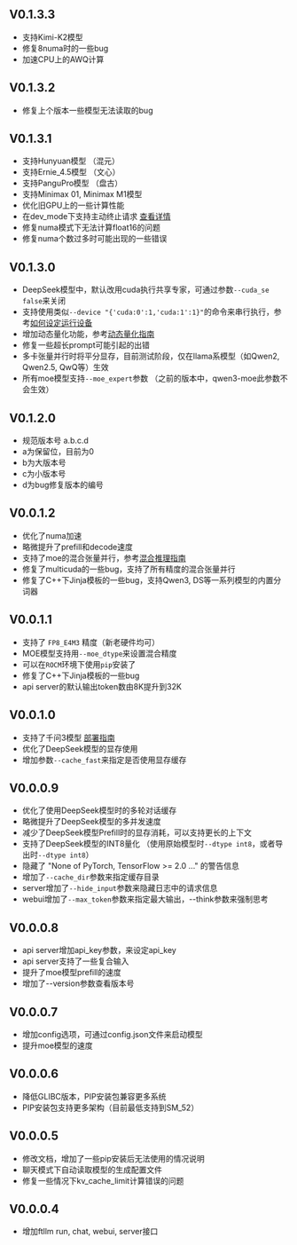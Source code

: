 ## V0.1.3.3

- 支持Kimi-K2模型
- 修复8numa时的一些bug
- 加速CPU上的AWQ计算

## V0.1.3.2

- 修复上个版本一些模型无法读取的bug

## V0.1.3.1

- 支持Hunyuan模型 （混元）
- 支持Ernie_4.5模型 （文心）
- 支持PanguPro模型 （盘古）
- 支持Minimax 01, Minimax M1模型
- 优化旧GPU上的一些计算性能
- 在dev_mode下支持主动终止请求 [查看详情](https://github.com/ztxz16/fastllm/pull/535)
- 修复numa模式下无法计算float16的问题
- 修复numa个数过多时可能出现的一些错误

## V0.1.3.0

- DeepSeek模型中，默认改用cuda执行共享专家，可通过参数`--cuda_se false`来关闭
- 支持使用类似`--device "{'cuda:0':1,'cuda:1':1}"`的命令来串行执行，参考[如何设定运行设备](../README.md#3-如何设定运行设备)
- 增加动态量化功能，参考[动态量化指南](dtype_config.md)
- 修复一些超长prompt可能引起的出错
- 多卡张量并行时将平分显存，目前测试阶段，仅在llama系模型（如Qwen2, Qwen2.5, QwQ等）生效
- 所有moe模型支持`--moe_expert`参数 （之前的版本中，qwen3-moe此参数不会生效）


## V0.1.2.0

- 规范版本号 a.b.c.d
- a为保留位，目前为0
- b为大版本号
- c为小版本号
- d为bug修复版本的编号

## V0.0.1.2

- 优化了numa加速
- 略微提升了prefill和decode速度
- 支持了moe的混合张量并行，参考[混合推理指南](mixforward.md)
- 修复了multicuda的一些bug，支持了所有精度的混合张量并行
- 修复了C++下Jinja模板的一些bug，支持Qwen3, DS等一系列模型的内置分词器

## V0.0.1.1

- 支持了 `FP8_E4M3` 精度（新老硬件均可）
- MOE模型支持用`--moe_dtype`来设置混合精度
- 可以在`ROCM`环境下使用`pip`安装了
- 修复了C++下Jinja模板的一些bug
- api server的默认输出token数由8K提升到32K

## V0.0.1.0

- 支持了千问3模型 [部署指南](qwen3.md)
- 优化了DeepSeek模型的显存使用
- 增加参数`--cache_fast`来指定是否使用显存缓存

## V0.0.0.9

- 优化了使用DeepSeek模型时的多轮对话缓存
- 略微提升了DeepSeek模型的多并发速度
- 减少了DeepSeek模型Prefill时的显存消耗，可以支持更长的上下文
- 支持了DeepSeek模型的INT8量化 （使用原始模型时`--dtype int8`，或者导出时`--dtype int8`）
- 隐藏了 "None of PyTorch, TensorFlow >= 2.0 ..." 的警告信息
- 增加了`--cache_dir`参数来指定缓存目录
- server增加了`--hide_input`参数来隐藏日志中的请求信息
- webui增加了`--max_token`参数来指定最大输出，--think参数来强制思考

## V0.0.0.8

- api server增加api_key参数，来设定api_key
- api server支持了一些复合输入
- 提升了moe模型prefill的速度
- 增加了--version参数查看版本号

## V0.0.0.7

- 增加config选项，可通过config.json文件来启动模型
- 提升moe模型的速度

## V0.0.0.6

- 降低GLIBC版本，PIP安装包兼容更多系统
- PIP安装包支持更多架构（目前最低支持到SM_52）

## V0.0.0.5

- 修改文档，增加了一些pip安装后无法使用的情况说明
- 聊天模式下自动读取模型的生成配置文件
- 修复一些情况下kv_cache_limit计算错误的问题

## V0.0.0.4

- 增加ftllm run, chat, webui, server接口
